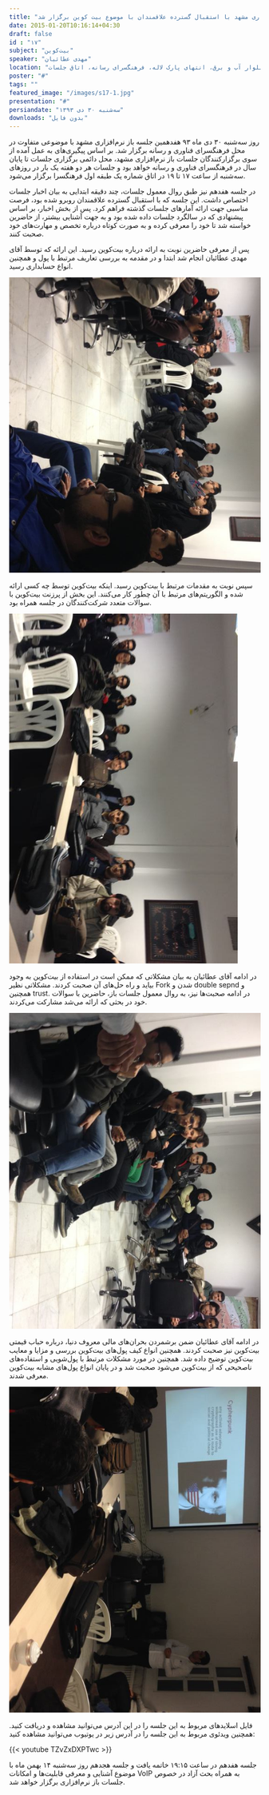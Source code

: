 ```yaml
---
title: "هفدهمین جلسه باز نرم‌افزاری مشهد با استقبال گسترده علاقمندان با موضوع بیت کوین برگزار شد"
date: 2015-01-20T10:16:14+04:30
draft: false
id : "۱۷"
subject: "بیت‌کوین"
speaker: "مهدی عطائیان"
location: "بلوار آب و برق، انتهای پارک لاله، فرهنگسرای رسانه، اتاق جلسات"
poster: "#"
tags: ""
featured_image: "/images/s17-1.jpg"
presentation: "#"
persiandate: "سه‌شنبه ۳۰ دی ۱۳۹۳"
downloads: "بدون فایل"
---
```

روز سه‌شنبه ۳۰ دی ماه ۹۳ هفدهمین جلسه باز نرم‌افزاری مشهد با موضوعی متفاوت در محل فرهنگسرای فناوری و رسانه برگزار شد. بر اساس پیگیری‌های به عمل آمده از سوی برگزارکنندگان جلسات باز نرم‌افزاری مشهد، محل دائمی برگزاری جلسات تا پایان سال در فرهنگسرای فناوری و رسانه خواهد بود و جلسات هر دو هفته یک بار در روزهای سه‌شنبه از ساعت ۱۷ تا ۱۹ در اتاق شماره یک طبقه اول فرهنگسرا برگزار می‌شود.

در جلسه هفدهم نیز طبق روال معمول جلسات، چند دقیقه ابتدایی به بیان اخبار جلسات اختصاص داشت. این جلسه که با استقبال گسترده علاقمندان روبرو شده بود، فرصت مناسبی جهت ارائه آمارهای جلسات گذشته فراهم کرد. پس از بخش اخبار، بر اساس پیشنهادی که در سالگرد جلسات داده شده بود و به جهت آشنایی بیشتر، از حاضرین خواسته شد تا خود را معرفی کرده و به صورت کوتاه درباره تخصص و مهارت‌های خود صحبت کنند.

پس از معرفی حاضرین نوبت به ارائه درباره بیت‌کوین رسید. این ارائه که توسط آقای مهدی عطائیان انجام شد ابتدا و در مقدمه به بررسی تعاریف مرتبط با پول و همچنین انواع حسابداری رسید. 

![](/images/s17-1.jpg)

سپس نوبت به مقدمات مرتبط با بیت‌کوین رسید. اینکه بیت‌کوین توسط چه کسی ارائه شده و الگوریتم‌های مرتبط با آن چطور کار می‌کنند. این بخش از پرزنت بیت‌کوین با سوالات متعدد شرکت‌کنندگان در جلسه همراه بود.

![](/images/s17-2.jpg)

در ادامه آقای عطائیان به بیان مشکلاتی که ممکن است در استفاده از بیت‌کوین به وجود بیاید و راه حل‌های آن صحبت کردند. مشکلاتی نظیر Fork شدن و double sepnd و همچنین trust. در ادامه صحبت‌ها نیز، به روال معمول جلسات باز، حاضرین با سوالات خود در بحثی که ارائه می‌شد مشارکت می‌کردند.

![](/images/s17-3.jpg)

در ادامه آقای عطائیان ضمن برشمردن بحران‌های مالی معروف دنیا، درباره حباب قیمتی بیت‌کوین نیز صحبت کردند. همچنین انواع کیف پول‌های بیت‌کوین بررسی و مزایا و معایب بیت‌کوین توضیح داده شد. همچنین در مورد مشکلات مرتبط با پول‌شویی و استفاده‌های ناصحیحی که از بیت‌کوین می‌شود صحبت شد و در پایان انواع پول‌های مشابه بیت‌کوین معرفی شدند.

![](/images/s17-4.jpg)

فایل اسلایدهای مربوط به این جلسه را در این آدرس می‌توانید مشاهده و دریافت کنید. همچنین ویدئوی مربوط به این جلسه را در آدرس زیر در یوتیوب می‌توانید مشاهده کنید:

{{< youtube TZvZxDXPTwc >}}

جلسه هفدهم در ساعت ۱۹:۱۵ خاتمه یافت و جلسه هجدهم روز سه‌شنبه ۱۴ بهمن ماه با موضوع آشنایی و معرفی قابلیت‌ها و امکانات VoIP به همراه بحث آزاد در خصوص جلسات باز نرم‌افزاری برگزار خواهد شد.